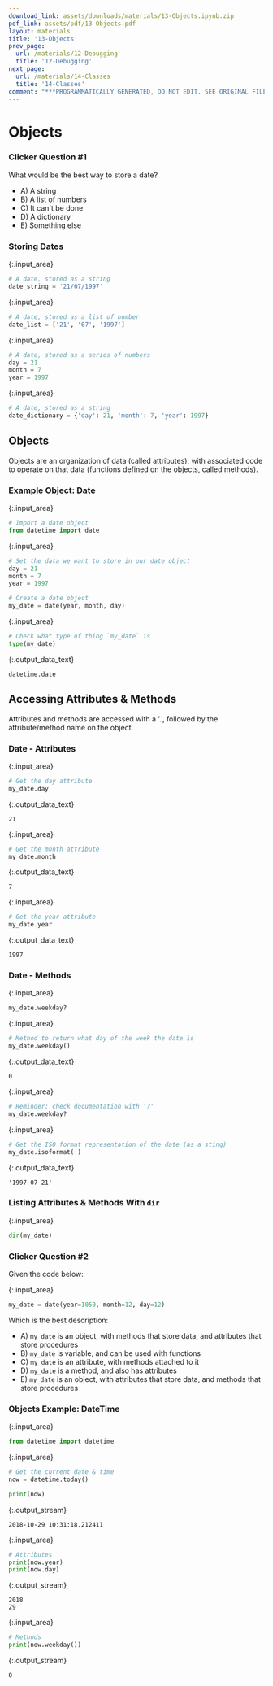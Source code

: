 ```yaml
---
download_link: assets/downloads/materials/13-Objects.ipynb.zip
pdf_link: assets/pdf/13-Objects.pdf
layout: materials
title: '13-Objects'
prev_page:
  url: /materials/12-Debugging
  title: '12-Debugging'
next_page:
  url: /materials/14-Classes
  title: '14-Classes'
comment: "***PROGRAMMATICALLY GENERATED, DO NOT EDIT. SEE ORIGINAL FILES IN /content***"
---
```


# Objects

### Clicker Question #1

What would be the best way to store a date?

- A) A string
- B) A list of numbers
- C) It can't be done
- D) A dictionary
- E) Something else

### Storing Dates



{:.input_area}
```python
# A date, stored as a string
date_string = '21/07/1997'
```




{:.input_area}
```python
# A date, stored as a list of number
date_list = ['21', '07', '1997']
```




{:.input_area}
```python
# A date, stored as a series of numbers
day = 21
month = 7
year = 1997
```




{:.input_area}
```python
# A date, stored as a string
date_dictionary = {'day': 21, 'month': 7, 'year': 1997}
```


## Objects

<div class="alert alert-success">
Objects are an organization of data (called attributes), with associated code to operate on that data (functions defined on the objects, called methods).
</div>

### Example Object: Date



{:.input_area}
```python
# Import a date object
from datetime import date
```




{:.input_area}
```python
# Set the data we want to store in our date object
day = 21
month = 7
year = 1997

# Create a date object
my_date = date(year, month, day)
```




{:.input_area}
```python
# Check what type of thing `my_date` is
type(my_date)
```





{:.output_data_text}
```
datetime.date
```



## Accessing Attributes & Methods

<div class="alert alert-success">
Attributes and methods are accessed with a '.', followed by the attribute/method name on the object. 
</div>

### Date - Attributes



{:.input_area}
```python
# Get the day attribute
my_date.day
```





{:.output_data_text}
```
21
```





{:.input_area}
```python
# Get the month attribute
my_date.month
```





{:.output_data_text}
```
7
```





{:.input_area}
```python
# Get the year attribute
my_date.year
```





{:.output_data_text}
```
1997
```



### Date - Methods



{:.input_area}
```python
my_date.weekday?
```




{:.input_area}
```python
# Method to return what day of the week the date is
my_date.weekday()
```





{:.output_data_text}
```
0
```





{:.input_area}
```python
# Reminder: check documentation with '?'
my_date.weekday?
```




{:.input_area}
```python
# Get the ISO format representation of the date (as a sting)
my_date.isoformat( )
```





{:.output_data_text}
```
'1997-07-21'
```



### Listing Attributes & Methods With `dir`



{:.input_area}
```python
dir(my_date)
```


### Clicker Question #2

Given the code below:



{:.input_area}
```python
my_date = date(year=1050, month=12, day=12)
```


Which is the best description:
- A) `my_date` is an object, with methods that store data, and attributes that store procedures
- B) `my_date` is variable, and can be used with functions
- C) `my_date` is an attribute, with methods attached to it
- D) `my_date` is a method, and also has attributes
- E) `my_date` is an object, with attributes that store data, and methods that store procedures

### Objects Example: DateTime



{:.input_area}
```python
from datetime import datetime
```




{:.input_area}
```python
# Get the current date & time
now = datetime.today()

print(now) 
```


{:.output_stream}
```
2018-10-29 10:31:18.212411

```



{:.input_area}
```python
# Attributes
print(now.year)
print(now.day)
```


{:.output_stream}
```
2018
29

```



{:.input_area}
```python
# Methods
print(now.weekday())
```


{:.output_stream}
```
0

```
